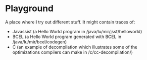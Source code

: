 Playground
==========

A place where I try out different stuff. It might contain traces of: 

- Javassist (a Hello World program in /java/lu/mir/jsst/helloworld)
- BCEL (a Hello World program generated with BCEL in /java/lu/mir/bcel/codegen)
- C (an example of decompilation which illustrates some of the optimizations compilers can make in /c/cc-decompilation/)
